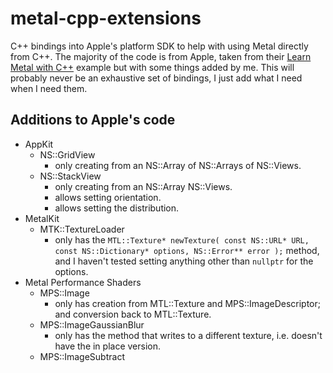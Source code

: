 # metal-cpp-extensions

C++ bindings into Apple's platform SDK to help with using Metal directly from C++. The majority of the code is from Apple, taken from their [Learn Metal with C++](https://developer.apple.com/metal/LearnMetalCPP.zip) example but with some things added by me. This will probably never be an exhaustive set of bindings, I just add what I need when I need them.

## Additions to Apple's code

* AppKit
    * NS::GridView
        * only creating from an NS::Array of NS::Arrays of NS::Views.
    * NS::StackView
        * only creating from an NS::Array NS::Views.
        * allows setting orientation.
        * allows setting the distribution.
* MetalKit
    * MTK::TextureLoader
        * only has the `MTL::Texture* newTexture( const NS::URL* URL, const NS::Dictionary* options, NS::Error** error );` method, and I haven't tested setting anything other than `nullptr` for the options.
* Metal Performance Shaders
    * MPS::Image
        * only has creation from MTL::Texture and MPS::ImageDescriptor; and conversion back to MTL::Texture.
    * MPS::ImageGaussianBlur
        * only has the method that writes to a different texture, i.e. doesn't have the in place version.
    * MPS::ImageSubtract
